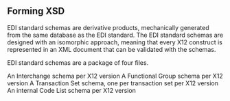 ## Forming XSD

EDI standard schemas are derivative products, mechanically generated from the same database as the EDI standard. The EDI standard schemas are designed with an isomorphic approach, meaning that every X12 construct is represented in an XML document that can be validated with the schemas.

EDI standard schemas are a package of four files.

An Interchange schema per X12 version
A Functional Group schema per X12 version
A Transaction Set schema, one per transaction set per X12 version
An internal Code List schema per X12 version
